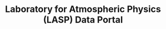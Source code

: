 ---
description: ''
notes: Programmatic Access (through pysatSpaceWeather)
programmatic_access: through pysatSpaceWeather
relationships_to_other_tools: Used by the CU SpWx TREC
shortname: lasp
timestamp: Fri, 11 Feb 2022 14:05:58 GMT
title: Laboratory for Atmospheric Physics (LASP) Data Portal
tool/software: Laboratory for Atmospheric Physics (LASP) Data Portal
type: portal
uuid: 7bd860cf-1e35-4e8d-9973-3e8b79250012
website_link: https://lasp.colorado.edu/home/mission-ops-data/data-systems/data-products/
---